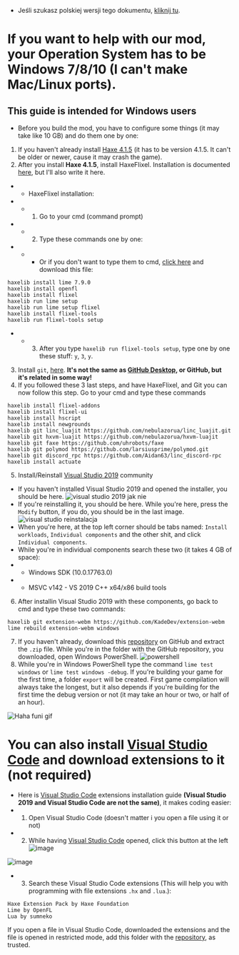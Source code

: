 - Jeśli szukasz polskiej wersji tego dokumentu, [kliknij tu](https://github.com/teotm/some-trio-demo/blob/main/docs/helpWithMod/coding/polVesion/README.md).

# If you want to help with our mod, your Operation System has to be Windows 7/8/10 (I can't make Mac/Linux ports).
## This guide is intended for Windows users
- Before you build the mod, you have to configure some things (it may take like 10 GB) and do them one by one:
1. If you haven't already install [Haxe 4.1.5](https://haxe.org/download/version/4.1.5/) (it has to be version 4.1.5. It can't be older or newer, cause it may crash the game).
2. After you install **Haxe 4.1.5**, install HaxeFlixel. Installation is documented [here](https://haxeflixel.com/documentation/install-haxeflixel/), but I'll also  write it here.
- - HaxeFlixel installation:
- - 1. Go to your cmd (command prompt)
- - 2. Type these commands one by one:
- - - Or if you don't want to type them to cmd, [click here](https://github.com/teotm/some-trio-demo/blob/main/art/batchFiles/1_haxe_commands_part_1.bat) and download this file:
```
haxelib install lime 7.9.0
haxelib install openfl
haxelib install flixel
haxelib run lime setup
haxelib run lime setup flixel
haxelib install flixel-tools
haxelib run flixel-tools setup
```
- - 3. After you type `haxelib run flixel-tools setup`, type one by one these stuff: `y`, `3`, `y`.
3. Install `git`, [here](https://git-scm.com/downloads). **It's not the same as [GitHub Desktop](https://desktop.github.com/), or GitHub, but it's related in some way!**
4. If you followed these 3 last steps, and have HaxeFlixel, and Git you can now follow this step. Go to your cmd and type these commands
```
haxelib install flixel-addons
haxelib install flixel-ui
haxelib install hscript
haxelib install newgrounds
haxelib git linc_luajit https://github.com/nebulazorua/linc_luajit.git
haxelib git hxvm-luajit https://github.com/nebulazorua/hxvm-luajit
haxelib git faxe https://github.com/uhrobots/faxe
haxelib git polymod https://github.com/larsiusprime/polymod.git
haxelib git discord_rpc https://github.com/Aidan63/linc_discord-rpc
haxelib install actuate
```
5. Install/Reinstall [Visual Studio 2019](https://visualstudio.microsoft.com/vs/community/) community
- If you haven't installed Visual Studio 2019 and opened the installer, you should be here. ![visual studio 2019 jak nie](https://user-images.githubusercontent.com/84466597/137597065-bd7605aa-2f23-4407-b123-c8c77f76a568.png)
- If you're reinstalling it, you should be here. While you're here, press the `Modify` button, if you do, you should be in the last image. ![visual studio reinstalacja](https://user-images.githubusercontent.com/84466597/137597193-b1610f54-ff06-483d-af22-226e9ff772e3.png)
- When you're here, at the top left corner should be tabs named: `Install workloads`, `Individual components` and the other shit, and click `Individual components`.
- While you're in individual components search these two (it takes 4 GB of space):
- - Windows SDK (10.0.17763.0)
- - MSVC v142 - VS 2019 C++ x64/x86 build tools
6. After installin Visual Studio 2019 with these components, go back to cmd and type these two commands:
```
haxelib git extension-webm https://github.com/KadeDev/extension-webm
lime rebuild extension-webm windows
```
7. If you haven't already, download this [repository](https://github.com/teotm/some-trio-demo) on GitHub and extract the `.zip` file. While you're in the folder with the GitHub repository, you downloaded, open Windows PowerShell. ![powershell](https://user-images.githubusercontent.com/84466597/137597690-4ad0016b-edec-4361-ba3b-093bf687fb21.png)
8. While you're in Windows PowerShell type the command `lime test windows` or `lime test windows -debug`. If you're building your game for the first time, a folder `export` will be created. First game compilation will always take the longest, but it also depends if you're building for the first time the debug version or not (it may take an hour or two, or half of an hour).

![Haha funi gif](https://media.discordapp.net/attachments/779638570226810900/892839578145267752/caption.gif)


# You can also install [Visual Studio Code](https://code.visualstudio.com/download) and download extensions to it (not required) 
- Here is [Visual Studio Code](https://code.visualstudio.com/download) extensions installation guide **(Visual Studio 2019 and Visual Studio Code are not the same)**, it makes coding easier:
- 1. Open Visual Studio Code (doesn't matter i you open a file using it or not)
- 2. While having [Visual Studio Code](https://code.visualstudio.com/download) opened, click this button at the left ![image](https://user-images.githubusercontent.com/84466597/135144105-66e2d630-aa99-4fbe-a417-8c8fc4e320a6.png)

![image](https://user-images.githubusercontent.com/84466597/135144029-e304a26c-633a-4010-8e36-e0e4751fc944.png)

- 3. Search these Visual Studio Code extensions (This will help you with programming with file extensions `.hx` and `.lua`.):
```
Haxe Extension Pack by Haxe Foundation
Lime by OpenFL
Lua by sumneko
```
If you open a file in Visual Studio Code, downloaded the extensions and the file is opened in restricted mode, add this folder with the [repository](https://github.com/teotm/some-trio-demo), as trusted.